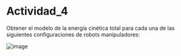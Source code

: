 # Actividad_4

Obtener el modelo de la energía cinética total para cada una de las siguientes configuraciones de robots manipuladores:

![image](https://github.com/AIF31/Actividad_4/assets/127231224/f17dc4c7-583a-47d4-b2d0-c4f964efacd5)
